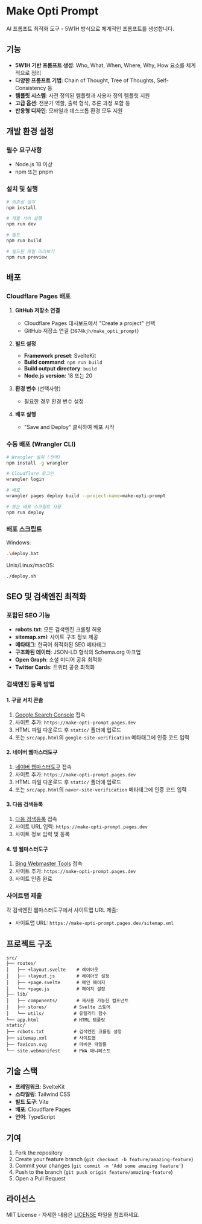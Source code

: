 # Make Opti Prompt

AI 프롬프트 최적화 도구 - 5W1H 방식으로 체계적인 프롬프트를 생성합니다.

## 기능

- **5W1H 기반 프롬프트 생성**: Who, What, When, Where, Why, How 요소를 체계적으로 정리
- **다양한 프롬프트 기법**: Chain of Thought, Tree of Thoughts, Self-Consistency 등
- **템플릿 시스템**: 사전 정의된 템플릿과 사용자 정의 템플릿 지원
- **고급 옵션**: 전문가 역할, 출력 형식, 추론 과정 포함 등
- **반응형 디자인**: 모바일과 데스크톱 환경 모두 지원

## 개발 환경 설정

### 필수 요구사항
- Node.js 18 이상
- npm 또는 pnpm

### 설치 및 실행

```bash
# 의존성 설치
npm install

# 개발 서버 실행
npm run dev

# 빌드
npm run build

# 빌드된 파일 미리보기
npm run preview
```

## 배포

### Cloudflare Pages 배포

1. **GitHub 저장소 연결**
   - Cloudflare Pages 대시보드에서 "Create a project" 선택
   - GitHub 저장소 연결 (`3974kjh/make_opti_prompt`)

2. **빌드 설정**
   - **Framework preset**: SvelteKit
   - **Build command**: `npm run build`
   - **Build output directory**: `build`
   - **Node.js version**: 18 또는 20

3. **환경 변수** (선택사항)
   - 필요한 경우 환경 변수 설정

4. **배포 실행**
   - "Save and Deploy" 클릭하여 배포 시작

### 수동 배포 (Wrangler CLI)

```bash
# Wrangler 설치 (전역)
npm install -g wrangler

# Cloudflare 로그인
wrangler login

# 배포
wrangler pages deploy build --project-name=make-opti-prompt

# 또는 배포 스크립트 사용
npm run deploy
```

### 배포 스크립트

Windows:
```bash
.\deploy.bat
```

Unix/Linux/macOS:
```bash
./deploy.sh
```

## SEO 및 검색엔진 최적화

### 포함된 SEO 기능
- **robots.txt**: 모든 검색엔진 크롤링 허용
- **sitemap.xml**: 사이트 구조 정보 제공
- **메타태그**: 한국어 최적화된 SEO 메타태그
- **구조화된 데이터**: JSON-LD 형식의 Schema.org 마크업
- **Open Graph**: 소셜 미디어 공유 최적화
- **Twitter Cards**: 트위터 공유 최적화

### 검색엔진 등록 방법

#### 1. 구글 서치 콘솔
1. [Google Search Console](https://search.google.com/search-console) 접속
2. 사이트 추가: `https://make-opti-prompt.pages.dev`
3. HTML 파일 다운로드 후 `static/` 폴더에 업로드
4. 또는 `src/app.html`의 `google-site-verification` 메타태그에 인증 코드 입력

#### 2. 네이버 웹마스터도구
1. [네이버 웹마스터도구](https://searchadvisor.naver.com/) 접속
2. 사이트 추가: `https://make-opti-prompt.pages.dev`
3. HTML 파일 다운로드 후 `static/` 폴더에 업로드
4. 또는 `src/app.html`의 `naver-site-verification` 메타태그에 인증 코드 입력

#### 3. 다음 검색등록
1. [다음 검색등록](https://register.search.daum.net/index.daum) 접속
2. 사이트 URL 입력: `https://make-opti-prompt.pages.dev`
3. 사이트 정보 입력 및 등록

#### 4. 빙 웹마스터도구
1. [Bing Webmaster Tools](https://www.bing.com/webmasters) 접속
2. 사이트 추가: `https://make-opti-prompt.pages.dev`
3. 사이트 인증 완료

### 사이트맵 제출
각 검색엔진 웹마스터도구에서 사이트맵 URL 제출:
- 사이트맵 URL: `https://make-opti-prompt.pages.dev/sitemap.xml`

## 프로젝트 구조

```
src/
├── routes/
│   ├── +layout.svelte    # 레이아웃
│   ├── +layout.js        # 레이아웃 설정
│   ├── +page.svelte      # 메인 페이지
│   └── +page.js          # 페이지 설정
├── lib/
│   ├── components/       # 재사용 가능한 컴포넌트
│   ├── stores/          # Svelte 스토어
│   └── utils/           # 유틸리티 함수
└── app.html             # HTML 템플릿
static/
├── robots.txt           # 검색엔진 크롤링 설정
├── sitemap.xml          # 사이트맵
├── favicon.svg          # 파비콘 파일들
└── site.webmanifest     # PWA 매니페스트
```

## 기술 스택

- **프레임워크**: SvelteKit
- **스타일링**: Tailwind CSS
- **빌드 도구**: Vite
- **배포**: Cloudflare Pages
- **언어**: TypeScript

## 기여

1. Fork the repository
2. Create your feature branch (`git checkout -b feature/amazing-feature`)
3. Commit your changes (`git commit -m 'Add some amazing feature'`)
4. Push to the branch (`git push origin feature/amazing-feature`)
5. Open a Pull Request

## 라이선스

MIT License - 자세한 내용은 [LICENSE](LICENSE) 파일을 참조하세요.